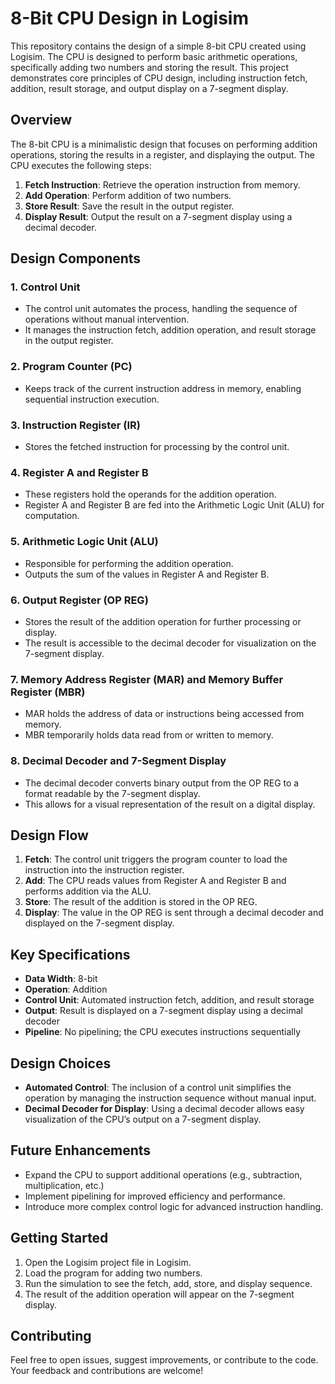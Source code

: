 # 8-Bit CPU Design in Logisim

This repository contains the design of a simple 8-bit CPU created using Logisim. The CPU is designed to perform basic arithmetic operations, specifically adding two numbers and storing the result. This project demonstrates core principles of CPU design, including instruction fetch, addition, result storage, and output display on a 7-segment display.

## Overview

The 8-bit CPU is a minimalistic design that focuses on performing addition operations, storing the results in a register, and displaying the output. The CPU executes the following steps:
1. **Fetch Instruction**: Retrieve the operation instruction from memory.
2. **Add Operation**: Perform addition of two numbers.
3. **Store Result**: Save the result in the output register.
4. **Display Result**: Output the result on a 7-segment display using a decimal decoder.

## Design Components

### 1. Control Unit
   - The control unit automates the process, handling the sequence of operations without manual intervention.
   - It manages the instruction fetch, addition operation, and result storage in the output register.

### 2. Program Counter (PC)
   - Keeps track of the current instruction address in memory, enabling sequential instruction execution.

### 3. Instruction Register (IR)
   - Stores the fetched instruction for processing by the control unit.

### 4. Register A and Register B
   - These registers hold the operands for the addition operation.
   - Register A and Register B are fed into the Arithmetic Logic Unit (ALU) for computation.

### 5. Arithmetic Logic Unit (ALU)
   - Responsible for performing the addition operation.
   - Outputs the sum of the values in Register A and Register B.

### 6. Output Register (OP REG)
   - Stores the result of the addition operation for further processing or display.
   - The result is accessible to the decimal decoder for visualization on the 7-segment display.

### 7. Memory Address Register (MAR) and Memory Buffer Register (MBR)
   - MAR holds the address of data or instructions being accessed from memory.
   - MBR temporarily holds data read from or written to memory.

### 8. Decimal Decoder and 7-Segment Display
   - The decimal decoder converts binary output from the OP REG to a format readable by the 7-segment display.
   - This allows for a visual representation of the result on a digital display.

## Design Flow

1. **Fetch**: The control unit triggers the program counter to load the instruction into the instruction register.
2. **Add**: The CPU reads values from Register A and Register B and performs addition via the ALU.
3. **Store**: The result of the addition is stored in the OP REG.
4. **Display**: The value in the OP REG is sent through a decimal decoder and displayed on the 7-segment display.

## Key Specifications

- **Data Width**: 8-bit
- **Operation**: Addition
- **Control Unit**: Automated instruction fetch, addition, and result storage
- **Output**: Result is displayed on a 7-segment display using a decimal decoder
- **Pipeline**: No pipelining; the CPU executes instructions sequentially

## Design Choices

- **Automated Control**: The inclusion of a control unit simplifies the operation by managing the instruction sequence without manual input.
- **Decimal Decoder for Display**: Using a decimal decoder allows easy visualization of the CPU’s output on a 7-segment display.

## Future Enhancements

- Expand the CPU to support additional operations (e.g., subtraction, multiplication, etc.)
- Implement pipelining for improved efficiency and performance.
- Introduce more complex control logic for advanced instruction handling.

## Getting Started

1. Open the Logisim project file in Logisim.
2. Load the program for adding two numbers.
3. Run the simulation to see the fetch, add, store, and display sequence.
4. The result of the addition operation will appear on the 7-segment display.

## Contributing

Feel free to open issues, suggest improvements, or contribute to the code. Your feedback and contributions are welcome!
